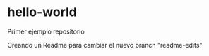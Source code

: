 # hello-world
Primer ejemplo repositorio

Creando un Readme para cambiar el nuevo branch "readme-edits"
